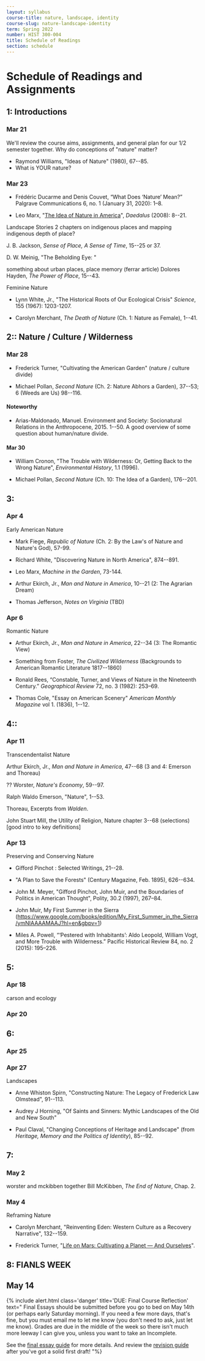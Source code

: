 ```yaml
---
layout: syllabus
course-title: nature, landscape, identity
course-slug: nature-landscape-identity
term: Spring 2022
number: HIST 300-004
title: Schedule of Readings
section: schedule
---
```


# Schedule of Readings and Assignments


## 1: Introductions

### Mar 21
We'll review the course aims, assignments, and general plan for our 1/2 semester together. Why do conceptions of "nature" matter?
- Raymond Williams, "Ideas of Nature" (1980), 67--85.
- What is YOUR nature?

### Mar 23
- Frédéric Ducarme and Denis Couvet, “What Does ‘Nature’ Mean?” Palgrave Communications 6, no. 1 (January 31, 2020): 1–8.

- Leo Marx, "[The Idea of Nature in America](https://www.amacad.org/publication/idea-nature-america)", _Daedalus_ (2008): 8--21.


Landscape Stories
2 chapters on indigenous places and mapping indigenous depth of place?

J. B. Jackson, _Sense of Place, A Sense of Time_, 15--25 or 37.

D. W. Meinig, "The Beholding Eye: "


something about urban places,
place memory (ferrar article)
Dolores Hayden, _The Power of Place_, 15--43.


Feminine Nature

- Lynn White, Jr., "The Historical Roots of Our Ecological Crisis" _Science_, 155 (1967): 1203-1207.

- Carolyn Merchant, _The Death of Nature_ (Ch. 1: Nature as Female), 1--41.



## 2:: Nature / Culture / Wilderness

### Mar 28
- Frederick Turner, "Cultivating the American Garden" (nature / culture divide)

- Michael Pollan, _Second Nature_ (Ch. 2: Nature Abhors a Garden), 37--53; 6 (Weeds are Us) 98--116.


#### Noteworthy
- Arias-Maldonado, Manuel. Environment and Society: Socionatural Relations in the Anthropocene, 2015. 1--50. A good overview of some question about human/nature divide.


#### Mar 30
- William Cronon, "The Trouble with Wilderness: Or, Getting Back to the Wrong Nature", _Environmental History_, 1.1 (1996).

- Michael Pollan, _Second Nature_ (Ch. 10: The Idea of a Garden), 176--201.



## 3:
### Apr 4
Early American Nature

- Mark Fiege, _Republic of Nature_ (Ch. 2: By the Law's of Nature and Nature's God), 57-99.

- Richard White, "Discovering Nature in North America", 874--891.

- Leo Marx, _Machine in the Garden_, 73-144.

- Arthur Ekirch, Jr., _Man and Nature in America_, 10--21 (2: The Agrarian Dream)

- Thomas Jefferson, _Notes on Virginia_ (TBD)

### Apr 6
Romantic Nature

- Arthur Ekirch, Jr., _Man and Nature in America_, 22--34 (3: The Romantic View)

- Something from Foster, _The Civilized Wilderness_ (Backgrounds to American Romantic Literature 1817--1860)

- Ronald Rees, “Constable, Turner, and Views of Nature in the Nineteenth Century.” _Geographical Review_ 72, no. 3 (1982): 253–69.

- Thomas Cole, "Essay on American Scenery" _American Monthly Magazine_ vol 1. (1836), 1--12.




## 4::
### Apr 11
Transcendentalist Nature

Arthur Ekirch, Jr., _Man and Nature in America_, 47--68 (3 and 4: Emerson and Thoreau)

?? Worster, _Nature's Economy_, 59--97.

Ralph Waldo Emerson, "Nature", 1--53.

Thoreau, Excerpts from _Walden_.

John Stuart Mill, the Utility of Religion, Nature chapter 3--68 (selections) [good intro to key definitions]


### Apr 13
Preserving and Conserving Nature

- Gifford Pinchot : Selected Writings, 21--28.

- "A Plan to Save the Forests" (Century Magazine, Feb. 1895), 626--634.

- John M. Meyer, "Gifford Pinchot, John Muir, and the Boundaries of Politics in American Thought", Polity, 30.2 (1997), 267–84.

- John Muir, My First Summer in the Sierra (https://www.google.com/books/edition/My_First_Summer_in_the_Sierra/ymNIAAAAMAAJ?hl=en&gbpv=1)

- Miles A. Powell, “‘Pestered with Inhabitants’: Aldo Leopold, William Vogt, and More Trouble with Wilderness.” Pacific Historical Review 84, no. 2 (2015): 195–226.


## 5:
### Apr 18
carson and ecology



### Apr 20



## 6:
### Apr 25


### Apr 27
Landscapes

- Anne Whiston Spirn, "Constructing Nature: The Legacy of Frederick Law Olmstead", 91--113.

- Audrey J Horning, "Of Saints and Sinners: Mythic Landscapes of the Old and New South"

- Paul Claval, "Changing Conceptions of Heritage and Landscape" (from _Heritage, Memory and the Politics of Identity_), 85--92.





## 7:
### May 2
worster and mckibben together
Bill McKibben, _The End of Nature_, Chap. 2.

### May 4
Reframing Nature

- Carolyn Merchant, "Reinventing Eden: Western Culture as a Recovery Narrative", 132--159.

- Frederick Turner, "[Life on Mars: Cultivating a Planet — And Ourselves](http://frederickturnerpoet.com/?page_id=88)".


## 8: FIANLS WEEK

## May 14
{% include alert.html class='danger' title='DUE: Final Course Reflection' text="
Final Essays should be submitted before you go to bed on May 14th (or perhaps early Saturday morning). If you need a few more days, that's fine, but you must email me to let me know (you don't need to ask, just let me know). Grades are due in the middle of the week so there isn't much more leeway I can give you, unless you want to take an Incomplete.

See the [final essay guide](final-essay-guide) for more details. And review the [revision guide](writing-advice) after you've got a solid first draft!
"%}
